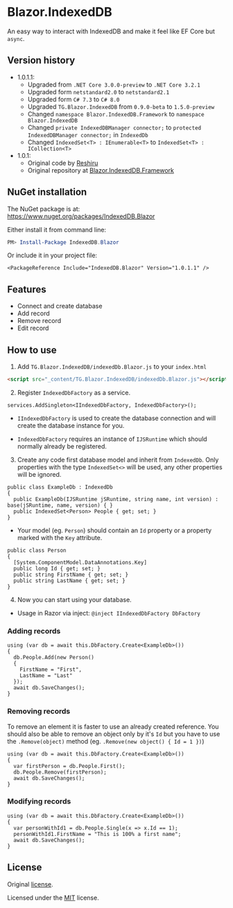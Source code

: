 # Blazor.IndexedDB

An easy way to interact with IndexedDB and make it feel like EF Core but `async`.

## Version history

- 1.0.1.1:
    - Upgraded from `.NET Core 3.0.0-preview` to `.NET Core 3.2.1`
    - Upgraded form `netstandard2.0` to `netstandard2.1`
    - Upgraded form `C# 7.3` to `C# 8.0`
    - Upgraded `TG.Blazor.IndexedDB` from `0.9.0-beta` to `1.5.0-preview`
    - Changed `namespace Blazor.IndexedDB.Framework` to `namespace Blazor.IndexedDB`
    - Changed `private IndexedDBManager connector;` to `protected IndexedDBManager connector;` in `IndexedDb`
    - Changed `IndexedSet<T> : IEnumerable<T>` to `IndexedSet<T> : ICollection<T>`
- 1.0.1:
    - Original code by [Reshiru](https://github.com/Reshiru)
    - Original repository at [Blazor.IndexedDB.Framework](https://github.com/Reshiru/Blazor.IndexedDB.Framework)

## NuGet installation
The NuGet package is at: https://www.nuget.org/packages/IndexedDB.Blazor

Either install it from command line:
```powershell
PM> Install-Package IndexedDB.Blazor
```
Or include it in your project file:

    <PackageReference Include="IndexedDB.Blazor" Version="1.0.1.1" />

## Features
- Connect and create database
- Add record
- Remove record
- Edit record

## How to use
1. Add `TG.Blazor.IndexedDB/indexedDb.Blazor.js` to your `index.html`
```html
<script src="_content/TG.Blazor.IndexedDB/indexedDb.Blazor.js"></script>
```
2. Register `IndexedDbFactory` as a service.
```CSharp
services.AddSingleton<IIndexedDbFactory, IndexedDbFactory>();
```
- `IIndexedDbFactory` is used to create the database connection and will create the database instance for you.

- `IndexedDbFactory` requires an instance of `IJSRuntime` which should normally already be registered.

3. Create any code first database model and inherit from `IndexedDb`. Only properties with the type `IndexedSet<>` will be used, any other properties will be ignored.
```CSharp
public class ExampleDb : IndexedDb
{
  public ExampleDb(IJSRuntime jSRuntime, string name, int version) : base(jSRuntime, name, version) { }
  public IndexedSet<Person> People { get; set; }
}
```
- Your model (eg. `Person`) should contain an `Id` property or a property marked with the `Key` attribute.
```CSharp
public class Person
{
  [System.ComponentModel.DataAnnotations.Key]
  public long Id { get; set; }
  public string FirstName { get; set; }
  public string LastName { get; set; }
}
```

4. Now you can start using your database.

- Usage in Razor via inject: `@inject IIndexedDbFactory DbFactory`

### Adding records
```CSharp
using (var db = await this.DbFactory.Create<ExampleDb>())
{
  db.People.Add(new Person()
  {
    FirstName = "First",
    LastName = "Last"
  });
  await db.SaveChanges();
}
```
### Removing records
To remove an element it is faster to use an already created reference. You should also be able to remove an object only by it's `Id` but you have to use the `.Remove(object)` method (eg. `.Remove(new object() { Id = 1 })`)
```CSharp
using (var db = await this.DbFactory.Create<ExampleDb>())
{
  var firstPerson = db.People.First();
  db.People.Remove(firstPerson);
  await db.SaveChanges();
}
```
### Modifying records
```CSharp
using (var db = await this.DbFactory.Create<ExampleDb>())
{
  var personWithId1 = db.People.Single(x => x.Id == 1);
  personWithId1.FirstName = "This is 100% a first name";
  await db.SaveChanges();
}
```

## License

Original [license](https://github.com/Reshiru/Blazor.IndexedDB.Framework/blob/master/LICENSE).

Licensed under the [MIT](LICENSE) license.
